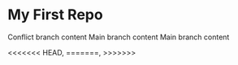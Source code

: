 # My First Repo

Conflict branch content
Main branch content
Main branch content

<<<<<<< HEAD, =======, >>>>>>>



